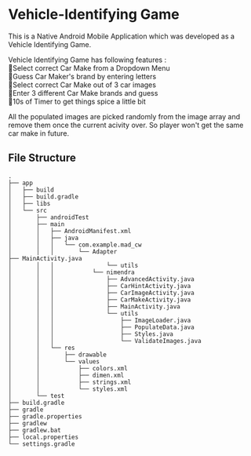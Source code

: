# Vehicle-Identifying Game

This is a Native Android Mobile Application which was developed as a Vehicle Identifying Game.</br>

Vehicle Identifying Game has following features :</br>
:small_orange_diamond:Select correct Car Make from a Dropdown Menu</br>
:small_orange_diamond:Guess Car Maker's brand by entering letters</br>
:small_orange_diamond:Select correct Car Make out of 3 car images</br>
:small_orange_diamond:Enter 3 different Car Make brands and guess</br>
:small_orange_diamond:10s of Timer to get things spice a little bit</br>

All the populated images are picked randomly from the image array and remove them once the current acivity over. So player won't get the same car make in future.

## File Structure

```
.
├── app
│   ├── build
│   ├── build.gradle
│   ├── libs
│   └── src
│       ├── androidTest
│       ├── main
│       │   ├── AndroidManifest.xml
│       │   ├── java
│       │   │   └── com.example.mad_cw
│       │   │       └── Adapter
├── MainActivity.java
│       │   │               └── utils
│       │   │           └── nimendra
│       │   │               ├── AdvancedActivity.java
│       │   │               ├── CarHintActivity.java
│       │   │               ├── CarImageActivity.java
│       │   │               ├── CarMakeActivity.java
│       │   │               ├── MainActivity.java
│       │   │               └── utils
│       │   │                   ├── ImageLoader.java
│       │   │                   ├── PopulateData.java
│       │   │                   ├── Styles.java
│       │   │                   └── ValidateImages.java
│       │   └── res
│       │       ├── drawable
│       │       └── values
│       │           ├── colors.xml
│       │           ├── dimen.xml
│       │           ├── strings.xml
│       │           └── styles.xml
│       └── test
├── build.gradle
├── gradle
├── gradle.properties
├── gradlew
├── gradlew.bat
├── local.properties
└── settings.gradle

```
